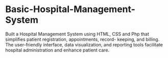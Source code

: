 # Basic-Hospital-Management-System
Built a Hospital Management System using HTML, CSS and Php that simplifies patient registration, appointments, record- keeping, and billing. The user-friendly interface, data visualization, and reporting tools facilitate hospital administration and enhance patient care.
